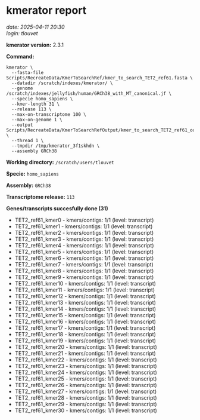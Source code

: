 # kmerator report
*date: 2025-04-11 20:30*  
*login: tlouvet*

**kmerator version:** 2.3.1

**Command:**

```
kmerator \
  --fasta-file Scripts/RecreateData/KmerToSearchRef/kmer_to_search_TET2_ref61.fasta \
  --datadir /scratch/indexes/kmerator/ \
  --genome /scratch/indexes/jellyfish/human/GRCh38_with_MT_canonical.jf \
  --specie homo_sapiens \
  --kmer-length 31 \
  --release 113 \
  --max-on-transcriptome 100 \
  --max-on-genome 1 \
  --output Scripts/RecreateData/KmerToSearchRefOutput/kmer_to_search_TET2_ref61_output \
  --thread 1 \
  --tmpdir /tmp/kmerator_3f1skhdn \
  --assembly GRCh38
```

**Working directory:** `/scratch/users/tlouvet`

**Specie:** `homo_sapiens`

**Assembly:** `GRCh38`

**Transcriptome release:** `113`

**Genes/transcripts succesfully done (31)**

- TET2_ref61_kmer0 - kmers/contigs: 1/1 (level: transcript)
- TET2_ref61_kmer1 - kmers/contigs: 1/1 (level: transcript)
- TET2_ref61_kmer2 - kmers/contigs: 1/1 (level: transcript)
- TET2_ref61_kmer3 - kmers/contigs: 1/1 (level: transcript)
- TET2_ref61_kmer4 - kmers/contigs: 1/1 (level: transcript)
- TET2_ref61_kmer5 - kmers/contigs: 1/1 (level: transcript)
- TET2_ref61_kmer6 - kmers/contigs: 1/1 (level: transcript)
- TET2_ref61_kmer7 - kmers/contigs: 1/1 (level: transcript)
- TET2_ref61_kmer8 - kmers/contigs: 1/1 (level: transcript)
- TET2_ref61_kmer9 - kmers/contigs: 1/1 (level: transcript)
- TET2_ref61_kmer10 - kmers/contigs: 1/1 (level: transcript)
- TET2_ref61_kmer11 - kmers/contigs: 1/1 (level: transcript)
- TET2_ref61_kmer12 - kmers/contigs: 1/1 (level: transcript)
- TET2_ref61_kmer13 - kmers/contigs: 1/1 (level: transcript)
- TET2_ref61_kmer14 - kmers/contigs: 1/1 (level: transcript)
- TET2_ref61_kmer15 - kmers/contigs: 1/1 (level: transcript)
- TET2_ref61_kmer16 - kmers/contigs: 1/1 (level: transcript)
- TET2_ref61_kmer17 - kmers/contigs: 1/1 (level: transcript)
- TET2_ref61_kmer18 - kmers/contigs: 1/1 (level: transcript)
- TET2_ref61_kmer19 - kmers/contigs: 1/1 (level: transcript)
- TET2_ref61_kmer20 - kmers/contigs: 1/1 (level: transcript)
- TET2_ref61_kmer21 - kmers/contigs: 1/1 (level: transcript)
- TET2_ref61_kmer22 - kmers/contigs: 1/1 (level: transcript)
- TET2_ref61_kmer23 - kmers/contigs: 1/1 (level: transcript)
- TET2_ref61_kmer24 - kmers/contigs: 1/1 (level: transcript)
- TET2_ref61_kmer25 - kmers/contigs: 1/1 (level: transcript)
- TET2_ref61_kmer26 - kmers/contigs: 1/1 (level: transcript)
- TET2_ref61_kmer27 - kmers/contigs: 1/1 (level: transcript)
- TET2_ref61_kmer28 - kmers/contigs: 1/1 (level: transcript)
- TET2_ref61_kmer29 - kmers/contigs: 1/1 (level: transcript)
- TET2_ref61_kmer30 - kmers/contigs: 1/1 (level: transcript)
